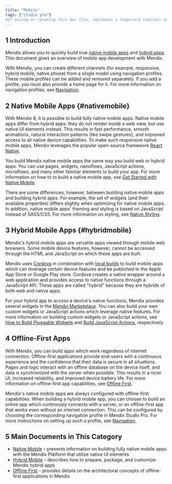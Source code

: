 ```yaml
---
title: "Mobile"
tags: ["studio pro"]
#If moving or renaming this doc file, implement a temporary redirect and let the respective team know they should update the URL in the product. See Mapping to Products for more details.
---
```


## 1 Introduction

Mendix allows you to quickly build true [native mobile apps](#nativemobile) and [hybrid apps](#hybridmobile). This document gives an overview of mobile app development with Mendix. 

With Mendix, you can create different channels (for example, responsive, hybrid mobile, native phone) from a single model using navigation profiles. These mobile profiles can be added and removed separately. If you add a profile, you must also provide a home page for it. For more information on navigation profiles, see [Navigation](navigation). 

## 2 Native Mobile Apps {#nativemobile}

With Mendix 8, it is possible to build fully native mobile apps. Native mobile apps differ from hybrid apps: they do not render inside a web view, but use native UI elements instead. This results in fast performance, smooth animations, natural interaction patterns (like swipe gestures), and improved access to all native device capabilities.  To make such responsive native mobile apps, Mendix leverages the popular open-source framework [React Native](https://facebook.github.io/react-native/).

You build Mendix native mobile apps the same way you build web or hybrid apps. You can use pages, widgets, nanoflows, JavaScript actions, microflows, and many other familiar elements to build your app. For more information on how to to build a native mobile app, see [Get Started with Native Mobile](/howto8/mobile/getting-started-with-native-mobile).

There are some differences, however, between building native mobile apps and building hybrid apps. For example, the set of widgets (and their available properties) differs slightly when optimizing for native mobile apps. In addition, native mobile apps' theming and styling is based on JavaScript instead of SASS/CSS. For more information on styling, see [Native Styling](native-styling-refguide). 

## 3 Hybrid Mobile Apps {#hybridmobile}

Mendix's hybrid mobile apps are versatile apps viewed through mobile web browsers. Some mobile device features, however, cannot be accessed through the HTML and JavaScript on which these apps are built.

Mendix uses [Cordova](https://cordova.apache.org/) in combination with [local builds](/howto/mobile/build-hybrid-locally) to build mobile apps which can leverage certain device features and be published to the Apple App Store or Google Play store. Cordova creates a native wrapper around a web application and provides access to native functions through a JavaScript API. These apps are called "hybrid" because they are hybrids of both web and native apps.

For your hybrid app to access a device's native functions, Mendix provides several widgets in the [Mendix Marketplace](https://appstore.home.mendix.com/index3.html). You can also build your own custom widgets or JavaScript actions  which leverage native features. For more information on building custom widgets or JavaScript actions, see [How to Build Pluggable Widgets](/howto8/extensibility/pluggable-widgets) and [Build JavaScript Actions](/howto8/extensibility/build-javascript-actions), respectively.

## 4 Offline-First Apps

With Mendix, you can build apps which work regardless of internet connection. Offline-first applications provide end-users with a continuous experience and the confidence that their data is secure in all situations. Pages and logic interact with an offline database on the device itself, and data is synchronized with the server when possible. This results in a nicer UI, increased reliability, and improved device battery life. For more information on offline-first app capabilities, see [Offline First](offline-first).

Mendix's native mobile apps are always configured with offline-first capabilities. When building a hybrid mobile app, you can choose to build an online app which continously connects with a server, or an offline-first app that works even without an internet connection. This can be configured by choosing the corresponding navigation profile in Mendix Studio Pro. For more instructions on setting up such a profile, see [Navigation](navigation).

## 5 Main Documents in This Category

* [Native Mobile](native-mobile) – presents information on building fully native mobile apps with the Mendix Platform that utilize native UI elements
* [Hybrid Mobile](hybrid-mobile) – describes how to prepare, package, and customize Mendix hybrid apps
* [Offline First](offline-first) – provides details on the architectural concepts of offline-first applications in Mendix

